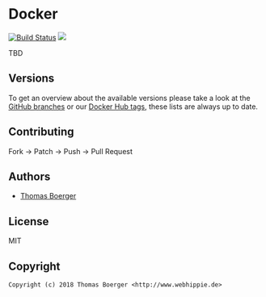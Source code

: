 # Docker

[![Build Status](https://github.dronehippie.de/api/badges/toolhippie/docker/status.svg)](https://github.dronehippie.de/toolhippie/docker)
[![](https://images.microbadger.com/badges/image/toolhippie/docker:latest.svg)](https://microbadger.com/images/toolhippie/docker:latest "Get your own image badge on microbadger.com")

TBD


## Versions

To get an overview about the available versions please take a look at the [GitHub branches](https://github.com/toolhippie/docker/branches/all) or our [Docker Hub tags](https://hub.docker.com/r/toolhippie/docker/tags/), these lists are always up to date.


## Contributing

Fork -> Patch -> Push -> Pull Request


## Authors

* [Thomas Boerger](https://github.com/tboerger)


## License

MIT


## Copyright

```
Copyright (c) 2018 Thomas Boerger <http://www.webhippie.de>
```
